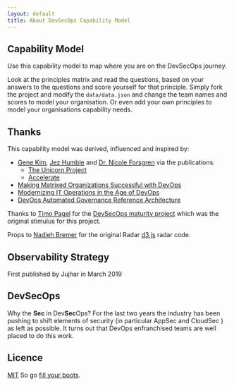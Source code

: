 ```yaml
---
layout: default
title: About DevSecOps Capability Model
---
```


## Capability Model

Use this capability model to map where you are on the DevSecOps journey.

Look at the principles matrix and read the questions, based on your answers to the questions and score yourself for that principle.
Simply fork the project and modify the `data/data.json` and change the team names and scores to model your organisation. Or even add your own principles to model your organisations capability needs.

## Thanks

This capability model was derived, influenced and inspired by:

- [Gene Kim](https://twitter.com/RealGeneKim), [Jez Humble](https://twitter.com/jezhumble) and [Dr. Nicole Forsgren](https://twitter.com/nicolefv) via the publications:
  - [The Unicorn Project](https://www.amazon.co.uk/dp/1942788762)
  - [Accelerate](https://www.amazon.co.uk/dp/1942788339)
- [Making Matrixed Organizations Successful with DevOps](https://itrevolution.com/forum-paper-downloads/)
- [Modernizing IT Operations in the Age of DevOps](https://itrevolution.com/forum-paper-downloads/)
- [DevOps Automated Governance Reference Architecture ](https://itrevolution.com/forum-paper-downloads/)


Thanks to [Timo Pagel](https://github.com/wurstbrot) for the [DevSecOps maturity project](https://dsomm.timo-pagel.de/index.php) which was the original stimulus for this project.

Props to [Nadieh Bremer](http://bl.ocks.org/nbremer/21746a9668ffdf6d8242) for the original Radar [d3.js](https://d3js.org/) radar code.


## Observability Strategy

First published by Jujhar in March 2019

## DevSecOps

Why the **Sec** in Dev**Sec**Ops? For the last two years the industry has been pushing to shift elements of security (in particular AppSec and CloudSec ) as left as possible. It turns out that DevOps enfranchised teams are well placed to do this work.

## Licence

[MIT](/LICENSE.md) So go [fill your boots](https://dictionary.cambridge.org/dictionary/english/fill-your-boots).
